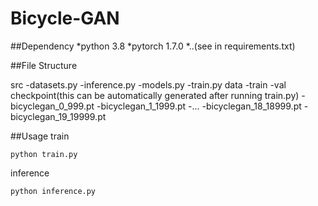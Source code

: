 # Bicycle-GAN

##Dependency
*python 3.8
*pytorch 1.7.0
*..(see in requirements.txt)

##File Structure

src
-datasets.py
-inference.py
-models.py
-train.py
data
-train
-val
checkpoint(this can be automatically generated after running train.py)
-bicyclegan_0_999.pt
-bicyclegan_1_1999.pt
-...
-bicyclegan_18_18999.pt
-bicyclegan_19_19999.pt

##Usage
train
```
python train.py
```
inference
```
python inference.py
```
